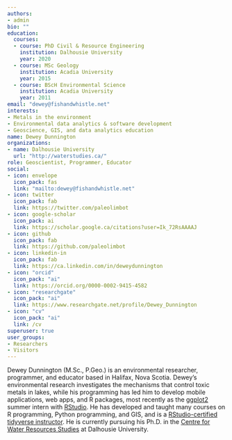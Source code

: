 ```yaml
---
authors:
- admin
bio: ""
education:
  courses:
  - course: PhD Civil & Resource Engineering
    institution: Dalhousie University
    year: 2020
  - course: MSc Geology
    institution: Acadia University
    year: 2015
  - course: BScH Environmental Science
    institution: Acadia University
    year: 2011
email: "dewey@fishandwhistle.net"
interests:
- Metals in the environment
- Environmental data analytics & software development
- Geoscience, GIS, and data analytics education
name: Dewey Dunnington
organizations:
- name: Dalhousie University
  url: "http://waterstudies.ca/"
role: Geoscientist, Programmer, Educator
social:
- icon: envelope
  icon_pack: fas
  link: "mailto:dewey@fishandwhistle.net"
- icon: twitter
  icon_pack: fab
  link: https://twitter.com/paleolimbot
- icon: google-scholar
  icon_pack: ai
  link: https://scholar.google.ca/citations?user=Ik_72RsAAAAJ
- icon: github
  icon_pack: fab
  link: https://github.com/paleolimbot
- icon: linkedin-in
  icon_pack: fab
  link: https://ca.linkedin.com/in/deweydunnington
- icon: "orcid"
  icon_pack: "ai"
  link: https://orcid.org/0000-0002-9415-4582
- icon: "researchgate"
  icon_pack: "ai"
  link: https://www.researchgate.net/profile/Dewey_Dunnington
- icon: "cv"
  icon_pack: "ai"
  link: /cv
superuser: true
user_groups:
- Researchers
- Visitors
---
```


Dewey Dunnington (M.Sc., P.Geo.) is an environmental researcher, programmer, and educator based in Halifax, Nova Scotia. Dewey’s environmental research investigates the mechanisms that control toxic metals in lakes, while his programming has led him to develop mobile applications, web apps, and R packages, most recently as the [ggplot2](https://ggplot2.tidyverse.org/) summer intern with [RStudio](https://rstudio.com/). He has developed and taught many courses on R programming, Python programming, and GIS, and is a [RStudio-certified tidyverse instructor](https://education.rstudio.com/trainers). He is currently pursuing his Ph.D. in the [Centre for Water Resources Studies](http://waterstudies.ca/) at Dalhousie University.
